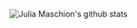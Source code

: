 ![Julia Maschion's github stats](https://github-readme-stats.vercel.app/api?username=jumaschion&theme=great-gatsby&show_icons=true)
